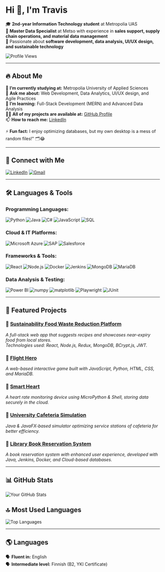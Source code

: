 # Hi 👋, I'm Travis

🎓 **2nd-year Information Technology student** at Metropolia UAS  
💼 **Master Data Specialist** at Metso with experience in **sales support, supply chain operations, and material data management**  
🚀 Passionate about **software development, data analysis, UI/UX design, and sustainable technology**  

![Profile Views](https://komarev.com/ghpvc/?username=travisv12&color=blue)

---

## 🔥 About Me  
🔭 **I’m currently studying at:** Metropolia University of Applied Sciences  
💬 **Ask me about:** Web Development, Data Analytics, UI/UX design, and Agile Practices  
🌱 **I’m learning:** Full-Stack Development (MERN) and Advanced Data Analysis  
👨‍💻 **All of my projects are available at:** [GitHub Profile](https://github.com/travisv12)  
📫 **How to reach me:** [LinkedIn](https://www.linkedin.com/in/travis-trung-vu-80b252293)

⚡ **Fun fact:** I enjoy optimizing databases, but my own desktop is a mess of random files!" 🗂️😂

---

## 🤝 Connect with Me  
[![LinkedIn](https://img.shields.io/badge/LinkedIn-0077B5?style=for-the-badge&logo=linkedin&logoColor=white)](https://www.linkedin.com/in/travis-trung-vu-80b252293/)
[![Gmail](https://img.shields.io/badge/Gmail-D14836?style=for-the-badge&logo=gmail&logoColor=white)](mailto:trungvu1279@gmail.com)  

---

## 🛠️ Languages & Tools  

### **Programming Languages:**  
![Python](https://img.shields.io/badge/Python-3776AB?style=flat&logo=python&logoColor=white)  ![Java](https://img.shields.io/badge/Java-ED8B00?style=flat&logo=openjdk&logoColor=white)  ![C#](https://img.shields.io/badge/C%23-239120?style=flat&logo=c-sharp&logoColor=white)  ![JavaScript](https://img.shields.io/badge/JavaScript-F7DF1E?style=flat&logo=javascript&logoColor=black)  ![SQL](https://img.shields.io/badge/SQL-4479A1?style=flat&logo=mysql&logoColor=white)  

### **Cloud & IT Platforms:**  
![Microsoft Azure](https://img.shields.io/badge/Microsoft%20Azure-0089D6?style=flat&logo=microsoft-azure&logoColor=white)  ![SAP](https://img.shields.io/badge/SAP-0FAAFF?style=flat&logo=sap&logoColor=white)  ![Salesforce](https://img.shields.io/badge/Salesforce-00A1E0?style=flat&logo=salesforce&logoColor=white)  

### **Frameworks & Tools:**  
![React](https://img.shields.io/badge/React-61DAFB?style=flat&logo=react&logoColor=black)  ![Node.js](https://img.shields.io/badge/Node.js-339933?style=flat&logo=node.js&logoColor=white)  ![Docker](https://img.shields.io/badge/Docker-2496ED?style=flat&logo=docker&logoColor=white)  ![Jenkins](https://img.shields.io/badge/Jenkins-D24939?style=flat&logo=jenkins&logoColor=white)  ![MongoDB](https://img.shields.io/badge/MongoDB-47A248?style=flat&logo=mongodb&logoColor=white)  ![MariaDB](https://img.shields.io/badge/MariaDB-003545?style=flat&logo=mariadb&logoColor=white)  

### **Data Analysis & Testing:**  
![Power BI](https://img.shields.io/badge/Power%20BI-F2C811?style=flat&logo=power-bi&logoColor=black)  ![numpy](https://img.shields.io/badge/numpy-013243?style=flat&logo=numpy&logoColor=white)  ![matplotlib](https://img.shields.io/badge/matplotlib-00599C?style=flat&logo=python&logoColor=white)  ![Playwright](https://img.shields.io/badge/Playwright-2E2E2E?style=flat&logo=microsoft&logoColor=white)  ![JUnit](https://img.shields.io/badge/JUnit-25A162?style=flat&logo=java&logoColor=white)  

---

## 🌟 Featured Projects  

### **📌 [Sustainability Food Waste Reduction Platform](https://github.com/travisv12/ReFoodify)**  
_A full-stack web app that suggests recipes and showcases near-expiry food from local stores._  
_Technologies used: React, Node.js, Redux, MongoDB, BCrypt.js, JWT._  

### **📌 [Flight Hero](https://github.com/MahnoorFatima02/Flight_game_website)**  
_A web-based interactive game built with JavaScript, Python, HTML, CSS, and MariaDB._  

### **📌 [Smart Heart](https://github.com/travisv12/SmartHeart)**  
_A heart rate monitoring device using MicroPython & Shell, storing data securely in the cloud._  

### **📌 [University Cafeteria Simulation](https://github.com/travisv12/Cafeteria_Simulator)**  
_Java & JavaFX-based simulator optimizing service stations of cafeteria for better efficiency._  

### **📌 [Library Book Reservation System](https://github.com/travisv12/Luku)**  
_A book reservation system with enhanced user experience, developed with Java, Jenkins, Docker, and Cloud-based databases._  

---

## 📊 GitHub Stats  
![Your GitHub Stats](https://github-readme-stats.vercel.app/api?username=travisv12&show_icons=true&theme=transparent)  

## 🔝 Most Used Languages  
![Top Languages](https://github-readme-stats.vercel.app/api/top-langs/?username=travisv12&layout=compact&theme=transparent)

---

## 🌎 Languages  
🗣️ **Fluent in:** English  
🗣️ **Intermediate level:** Finnish (B2, YKI Certificate)  

